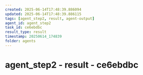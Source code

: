 ```yaml
---
created: 2025-06-14T17:48:39.886094
updated: 2025-06-14T17:48:39.886115
tags: [agent_step2, result, agent-output]
agent_id: agent_step2
task_id: ce6ebdbc
result_type: result
timestamp: 20250614_174839
folder: agents
---
```


# agent_step2 - result - ce6ebdbc

